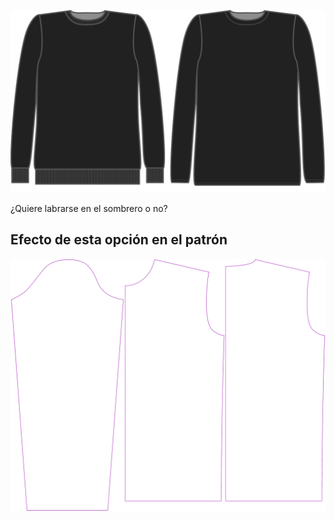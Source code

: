 ![Tejido acanalado](ribbing.svg)

¿Quiere labrarse en el sombrero o no?


## Efecto de esta opción en el patrón
![Esta imagen muestra el efecto de esta opción superponiendo varias variantes que tienen un valor diferente para esta opción](sven_ribbing_sample.svg "Efecto de esta opción en el patrón")